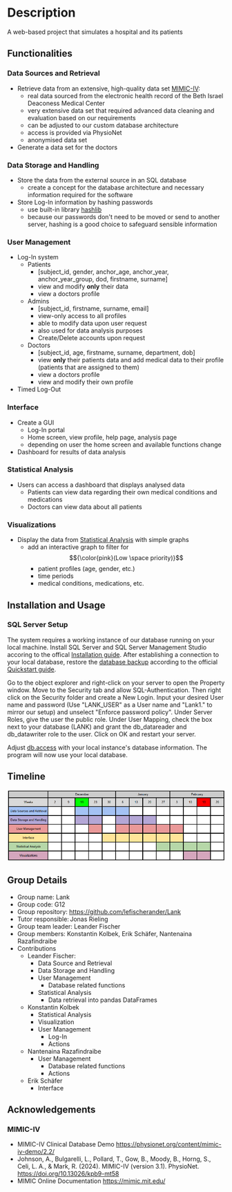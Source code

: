 # Description

A web-based project that simulates a hospital and its patients

## Functionalities

### Data Sources and Retrieval

- Retrieve data from an extensive, high-quality data set [MIMIC-IV](https://www.nature.com/articles/s41597-022-01899-x):
  - real data sourced from the electronic health record of the Beth Israel Deaconess Medical Center
  - very extensive data set that required advanced data cleaning and evaluation based on our requirements
  - can be adjusted to our custom database architecture
  - access is provided via PhysioNet
  - anonymised data set
- Generate a data set for the doctors

### Data Storage and Handling

- Store the data from the external source in an SQL database
  - create a concept for the database architecture and necessary information required for the software
- Store Log-In information by hashing passwords
  - use built-in library [hashlib](https://docs.python.org/3/library/hashlib.html)
  - because our passwords don't need to be moved or send to another server, hashing is a good choice to safeguard sensible information

### User Management

- Log-In system
  - Patients
    - [subject_id, gender, anchor_age, anchor_year, anchor_year_group, dod, firstname, surname]
    - view and modify **only** their data
    - view a doctors profile
  - Admins
    - [subject_id, firstname, surname, email]
    - view-only access to all profiles
    - able to modify data upon user request
    - also used for data analysis purposes
    - Create/Delete accounts upon request
  - Doctors
    - [subject_id, age, firstname, surname, department, dob]
    - view **only** their patients data and add medical data to their profile (patients that are assigned to them)
    - view a doctors profile
    - view and modify their own profile
- Timed Log-Out
  
### Interface

- Create a GUI
  - Log-In portal
  - Home screen, view profile, help page, analysis page
  - depending on user the home screen and available functions change
- Dashboard for results of data analysis

### Statistical Analysis

- Users can access a dashboard that displays analysed data
  - Patients can view data regarding their own medical conditions and medications
  - Doctors can view data about all patients

### Visualizations

- Display the data from [Statistical Analysis](#statistical_analysis) with simple graphs
  - add an interactive graph to filter for $${\color{pink}(Low \space priority)}$$
    - patient profiles (age, gender, etc.)
    - time periods
    - medical conditions, medications, etc. 

## Installation and Usage

### SQL Server Setup

The system requires a working instance of our database running on your local machine. Install SQL Server and SQL Server Management Studio accoring to the offical [Installation guide](https://learn.microsoft.com/de-de/sql/database-engine/install-windows/install-sql-server?view=sql-server-ver16). After establishing a connection to your local database, restore the [database backup](database_final.zip) according to the official [Quickstart guide](https://learn.microsoft.com/en-us/sql/relational-databases/backup-restore/quickstart-backup-restore-database?view=sql-server-ver16&tabs=ssms). 

Go to the object explorer and right-click on your server to open the Property window. Move to the Security tab and allow SQL-Authentication. Then right click on the Security folder and create a New Login. Input your desired User name and password (Use "LANK_USER" as a User name and "Lank1." to mirror our setup) and unselect "Enforce password policy". Under Server Roles, give the user the public role. Under User Mapping, check the box next to your database (LANK) and grant the db_datareader and db_datawriter role to the user. Click on OK and restart your server. 

Adjust [db.access](db_access.py) with your local instance's database information. The program will now use your local database. 

## Timeline

![screenshot](Timeline.png)

## Group Details

- Group name: Lank
- Group code: G12
- Group repository: <https://github.com/lefischerander/Lank>
- Tutor responsible: Jonas Rieling
- Group team leader: Leander Fischer
- Group members: Konstantin Kolbek, Erik Schäfer, Nantenaina Razafindraibe
- Contributions
  - Leander Fischer:
    - Data Source and Retrieval
    - Data Storage and Handling
    - User Management
      - Database related functions
    - Statistical Analysis
      - Data retrieval into pandas DataFrames
  - Konstantin Kolbek
    - Statistical Analysis
    - Visualization
    - User Management
      - Log-In
      - Actions
  - Nantenaina Razafindraibe
    - User Management
      - Database related functions
      - Actions
  - Erik Schäfer
    - Interface

## Acknowledgements

### MIMIC-IV

- MIMIC-IV Clinical Database Demo <https://physionet.org/content/mimic-iv-demo/2.2/>
- Johnson, A., Bulgarelli, L., Pollard, T., Gow, B., Moody, B., Horng, S., Celi, L. A., & Mark, R. (2024). MIMIC-IV (version 3.1). PhysioNet. <https://doi.org/10.13026/kpb9-mt58>
- MIMIC Online Documentation <https://mimic.mit.edu/>

